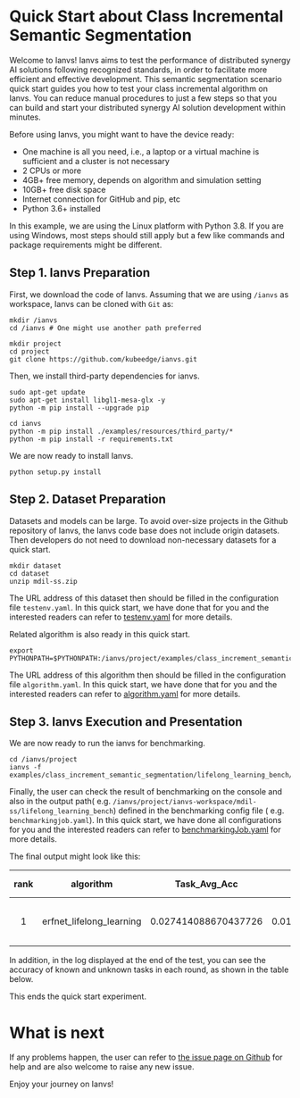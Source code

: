 # Quick Start about Class Incremental Semantic Segmentation

Welcome to Ianvs! Ianvs aims to test the performance of distributed synergy AI solutions following recognized standards, 
in order to facilitate more efficient and effective development. This  semantic segmentation scenario quick start guides you how to test your class incremental algorithm on Ianvs. You can reduce manual procedures to just a few steps so that you can 
build and start your distributed synergy AI solution development within minutes. 

Before using Ianvs, you might want to have the device ready: 
- One machine is all you need, i.e., a laptop or a virtual machine is sufficient and a cluster is not necessary
- 2 CPUs or more
- 4GB+ free memory, depends on algorithm and simulation setting
- 10GB+ free disk space
- Internet connection for GitHub and pip, etc
- Python 3.6+ installed


In this example, we are using the Linux platform with Python 3.8. If you are using Windows, most steps should still apply but a few like commands and package requirements might be different. 

## Step 1. Ianvs Preparation

First, we download the code of Ianvs. Assuming that we are using `/ianvs` as workspace, Ianvs can be cloned with `Git`
as:

``` shell
mkdir /ianvs
cd /ianvs # One might use another path preferred

mkdir project
cd project
git clone https://github.com/kubeedge/ianvs.git   
```


Then, we install third-party dependencies for ianvs. 
``` shell
sudo apt-get update
sudo apt-get install libgl1-mesa-glx -y
python -m pip install --upgrade pip

cd ianvs 
python -m pip install ./examples/resources/third_party/*
python -m pip install -r requirements.txt
```

We are now ready to install Ianvs. 
``` shell
python setup.py install  
```

## Step 2. Dataset Preparation

Datasets and models can be large. To avoid over-size projects in the Github repository of Ianvs, the Ianvs code base does
not include origin datasets. Then developers do not need to download non-necessary datasets for a quick start.

``` shell
mkdir dataset
cd dataset
unzip mdil-ss.zip
```

The URL address of this dataset then should be filled in the configuration file ``testenv.yaml``. In this quick start,
we have done that for you and the interested readers can refer to [testenv.yaml](https://ianvs.readthedocs.io/en/latest/guides/how-to-test-algorithms.html#step-1-test-environment-preparation) for more details.


Related algorithm is also ready in this quick start. 

``` shell
export PYTHONPATH=$PYTHONPATH:/ianvs/project/examples/class_increment_semantic_segmentation/lifelong_learning_bench/testalgorithms/erfnet/ERFNet
```

The URL address of this algorithm then should be filled in the configuration file ``algorithm.yaml``. In this quick
start, we have done that for you and the interested readers can refer to [algorithm.yaml](https://ianvs.readthedocs.io/en/latest/guides/how-to-test-algorithms.html#step-1-test-environment-preparation) for more details.


## Step 3. Ianvs Execution and Presentation

We are now ready to run the ianvs for benchmarking. 

``` shell
cd /ianvs/project
ianvs -f examples/class_increment_semantic_segmentation/lifelong_learning_bench/benchmarkingjob.yaml
```

Finally, the user can check the result of benchmarking on the console and also in the output path(
e.g. `/ianvs/project/ianvs-workspace/mdil-ss/lifelong_learning_bench`) defined in the benchmarking config file (
e.g. `benchmarkingjob.yaml`). In this quick start, we have done all configurations for you and the interested readers
can refer to [benchmarkingJob.yaml](https://ianvs.readthedocs.io/en/latest/guides/how-to-test-algorithms.html#step-1-test-environment-preparation) for more details.

The final output might look like this:   

| rank |        algorithm         |          Task_Avg_Acc     |         BWT          |         FWT          |     paradigm     | basemodel |    task_definition     |    task_allocation     | basemodel-learning_rate | basemodel-epochs |           task_definition-origins           |           task_allocation-origins           |         time        |                                                                url                                                               |
|:----:|:------------------------:|:--------------------:|:--------------------:|:--------------------:|:----------------:|:---------:|:----------------------:|:----------------------:|:-----------------------:|:----------------:|:-----------------------------------------:|:-----------------------------------------:|:-------------------:|:-------------------------------------------------------------------------------------------------------------------------------:|
|  1   | erfnet_lifelong_learning |  0.027414088670437726 | 0.010395591126145793 | 0.002835451693721201 | lifelonglearning | BaseModel | TaskDefinitionByDomain | TaskAllocationByDomain |         0.0001          |        1         | ['Cityscapes', 'Synthia', 'Cloud-Robotics'] | ['Cityscapes', 'Synthia', 'Cloud-Robotics'] | 2023-09-26 20:13:21 | ./ianvs-workspace/mdil-ss/lifelong_learning_bench/benchmarkingjob/erfnet_lifelong_learning/3a8c73ba-5c64-11ee-8ebd-b07b25dd6922 |


In addition, in the log displayed at the end of the test, you can see the accuracy of known and unknown tasks in each round, as shown in the table below.


This ends the quick start experiment.

# What is next

If any problems happen, the user can refer to [the issue page on Github](https://github.com/kubeedge/ianvs/issues) for help and are also welcome to raise any new issue. 

Enjoy your journey on Ianvs!